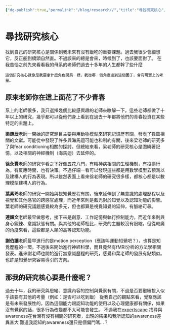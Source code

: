 ```yaml
---
{"dg-publish":true,"permalink":"/blog/research//","title":"尋找研究核心","tags":["ideas","blog"]}
---
```



# 尋找研究核心

找到自己的研究核心是關係到我未來有沒有飯吃的重要課題。過去我很少會細想它，反正船到橋頭自然直。不過該來的總是會來，時候到了，也該要面對了。
在我苦惱之前先來看看我的母系的老師們過去十多年的人生都幹了些什麼

`這個研究核心就像是我要拿什麼角色開局一樣，我從哪一個角度進到這個圈子，會有現實上的考量。`

## 原來老師你在這上面花了不少青春

系上的老師很多，我只選擇幾個比較感興趣的老師來瞭解一下。這些老師都做了十年以上的研究，幾乎都可以從他們身上看到在過去十年都將他們的青春投資在某些特定的主題上。

**梁庚辰**老師一開始的研究題目主要與用動物模型來研究記憶歷有關，發表了數篇相關的文獻。可能從中發現了許多與海馬迴可能也和制約有關，後來梁老師的研究多了與fear conditioning相關的探討。但總結來看，梁老師的研究核心是圍繞著記憶，以及相關的神經機制（海馬迴）去延伸的。

**徐永豐**老師的研究乍看之下好像五花八門，有精神病相關的生理機制，有投票行為，有反應時間，也有決策。不過仔細一看可以發現這些都是用數學模型去預測以及建構人的行為表現。所以雖然表面上看來徐老師的研究很多樣，都核心都是以數理模型建構人的行為。

**葉素玲**老師的研究一開始與視知覺歷程有關，後來延伸到了無意識的處理歷程以及視覺和其他感官的跨感官處理，而近年來則是藍光對於知覺以及認知功能的影響。葉老師的研究議題感覺較為多元，但也都算是視覺知覺的延伸，有脈絡可尋。

**連韻文**老師最早做思考，接下來是創意、工作記憶與執行控制能力，而近年來則與身心鍛練、意識狀態有關。與其他的老師相比，研究的主題較沒有限縮。但從較廣的角度來看，這些都是人類的高等認知功能。

**謝伯讓**老師最早進行的是motion perception（應該叫運動知覺吧？），也算是知覺歷程的一環。不過後來開始進行神經科學，而且竟然有fMRI分析的方法學相關發表。進來謝老師也開始進行無意識歷程的研究，感覺和葉老師的發展有點類似。也許是知覺研究容易導引的方向。

## 那我的研究核心要是什麼呢？

過去十年，我的研究與思緒、意識內容的控制與覺察有關，不過是否要繼續投入似乎該要有其他的考量（例如：是否可以吃到飯）
從我自己的觀點來看，覺察應該是有未來發展性的，因為這個能力跟認知功能的使用以及心理健康都有關係，如果沒有覺察的話，很多行為改變都不太可能會發生。
不過我在[expertscape](https://expertscape.com/) 找尋與awareness在台灣有沒有相關的研究者，出現的結果和我所認知的awareness差異甚大
難道我認知的awareness還只是個偏門嗎…？


